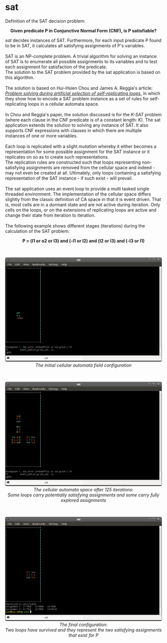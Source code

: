 sat
===

Definition of the SAT decision problem:

<p align="center"><b>
Given predicate P in Conjunctive Normal Form (CNF), is P satisfiable?
</b></p>

<p>
<i>sat</i> decides instances of SAT. Furthermore, for each input predicate P found to be in SAT, it calculates all satisfying assignments of P's variables.<br>
<br>
SAT is an NP-complete problem. A trivial algorithm for solving an instance of SAT is to enumerate all possible assignments to  its variables and to test each assignment for satisfaction of the predicate.<br>
The solution to the SAT problem provided by the sat application is based on this algorithm.<br>
<br>
The solution is based on Hui-Hsien Chou and James A. Reggia's article: <a href="http://adsabs.harvard.edu/abs/1998PhyD..115..293C"><i>Problem solving during artificial selection of self-replicating loops</i></a>, in which they show how to encode a SAT problem instance as a set of rules for self-replicating loops in a cellular automata space.<br>
<br>
In  Chou  and  Reggia's  paper, the solution discussed is for the <i>K-SAT</i> problem (where each clause in  the  CNF  predicate  is  of  a  constant length:  K). The  sat application extends the solution to solving any instance of SAT. It also supports CNF expressions with clauses in which there are multiple instances of one or more variables.<br>
<br>
Each loop is replicated with a slight <i>mutation</i> whereby it either becomes a representation for some possible assignment for the SAT instance or it replicates on so as to create such representations.<br>
The replication rules are constructed such that loops representing non-satisfying assignments are removed from the cellular space and indeed - may not even be created at all. Ultimately, only loops containing a satisfying representation of the SAT instance - if such exist - will prevail.<br>
<br>
The sat application uses an event loop to provide a multi tasked single threaded  environment. The implementation of the cellular space differs slightly from the classic definition of CA space in that  it  is  event driven.  That  is, most cells are in a dormant state and are not active during iteration. Only cells on the loops,  or  on  the  extensions  of replicating  loops  are active and change their state from iteration to iteration.<br>
<br>
The following example shows different stages (iterations) during the calculation of the SAT problem:
</p>

<p align="center"><b>
  P = (l1 or o2 or l3) and (-l1 or l2) and (l2 or l3) and (-l3 or l1)<br>
</b></p>
<br>
<p align="center">
  <img
    src="https://raw.githubusercontent.com/ilansmith/sat/master/design/images/sat2.png"
    width="800"
  /><br>
  <i>The initial cellular automata field configuration</i><br>
</p>
<br>
<p align = "center">
  <img
    src="https://raw.githubusercontent.com/ilansmith/sat/master/design/images/sat3.png"
    width="800"
  /><br>
  <i>
  The cellular automata space after 125 iterations:<br>
  Some loops carry potentially satisfying assignments and some carry fully explored assignments<br>
  </i>
</p>
<br>
<p align="center">
  <img
    src="https://raw.githubusercontent.com/ilansmith/sat/master/design/images/sat4.png"
    width="800"
  /><br>
  <i>
  The final configuration:<br>
  Two loops have survived and they represent the two satisfying assignments that exist for P<br>
  </i>
</p>

